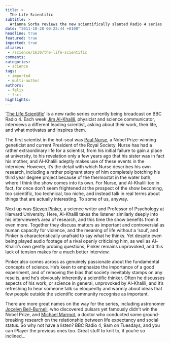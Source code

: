```yaml
---
title: >
  The Life Scientific
subtitle: >
  Arianna Sorba reviews the new scientifically slanted Radio 4 series
date: "2011-10-28 00:22:44 +0100"
headline: true
featured: true
imported: true
aliases:
 - /science/1630/the-life-scientific
comments:
categories:
 - science
tags:
 - imported
 - multi-author
authors:
 - felix
 - fsci
highlights:
---
```


‘[The Life Scientific](http://www.bbc.co.uk/programmes/b015sqc7)’ is a new radio series currently being broadcast on BBC Radio 4. Each week [Jim Al-Khalili](http://www.jimal-khalili.com/), physicist and science communicator, interviews a different leading scientist, asking about their work, their life, and what motivates and inspires them.

The first scientist in the hot-seat was [Paul Nurse](http://royalsociety.org/people/paul-nurse/), a Nobel Prize-winning geneticist and current President of the Royal Society. Nurse has had a rather extraordinary life for a scientist, from his initial failure to gain a place at university, to his revelation only a few years ago that his sister was in fact his mother, and Al-Khalili adeptly makes use of these events in the interview. However, it’s the detail with which Nurse describes his own research, including a rather poignant story of him completely botching his third year degree project because of the thermostat in the water bath, where I think the show comes into its own. For Nurse, and Al-Khalili too in fact, for once don’t seem frightened at the prospect of the show becoming, too scientific, too technical, too niche, and instead talk in real terms about things that are actually interesting. To some of us, anyway.

Next up was [Steven Pinker](http://stevenpinker.com/), a science writer and Professor of Psychology at Harvard University. Here, Al-Khalili takes the listener similarly deeply into his interviewee’s area of research, and this time the show benefits from it even more. Together they discuss matters as important and controversial as human capacity for violence, and the meaning of life without a ‘soul’, and Pinker is characteristically unafraid to say what he thinks. Yet despite even being played audio footage of a rival openly criticising him, as well as Al-Khalili’s own gently probing questions, Pinker remains unprovoked, and this lack of tension makes for a much better interview.

Pinker also comes across as genuinely passionate about the fundamental concepts of science. He’s keen to emphasize the importance of a good experiment, and of removing the bias that society inevitably stamps on any results, and he’s obviously inherently a scientific thinker. Often he discusses aspects of his work, or science in general, unprovoked by Al-Khalili, and it’s refreshing to hear someone talk so eloquently and warmly about ideas that few people outside the scientific community recognise as important.

There are more great names on the way for the series, including astronomer [Jocelyn Bell-Burnell](http://www.physics.ox.ac.uk/astro/people/SJocelynBellBurnell.htm), who discovered pulsars yet famously didn’t win the Nobel Prize, and [Michael Marmot](http://www.ucl.ac.uk/epidemiology/people/marmotm.htm), a doctor who conducted some ground-breaking research on the relationship between life expectancy and social status. So why not have a listen? BBC Radio 4, 9am on Tuesdays, and you can iPlayer the previous ones too. Great stuff to knit to, if you’re so inclined...
